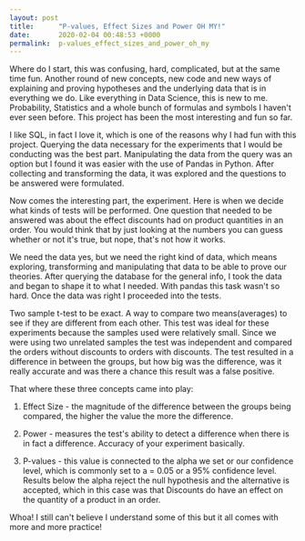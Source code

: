 ```yaml
---
layout: post
title:      "P-values, Effect Sizes and Power OH MY!"
date:       2020-02-04 00:48:53 +0000
permalink:  p-values_effect_sizes_and_power_oh_my
---
```



Where do I start, this was confusing, hard, complicated, but at the same time fun. Another round of new concepts, new code and new ways of explaining and proving hypotheses and the underlying data that is in everything we do. Like everything in Data Science, this is new to me. Probability, Statistics and a whole bunch of formulas and symbols I haven't ever seen before. This project has been the most interesting and fun so far. 

I like SQL, in fact I love it, which is one of the reasons why I had fun with this project. Querying the data necessary for the experiments that I would be conducting was the best part. Manipulating the data from the query was an option but I found it was easier with the use of Pandas in Python. After collecting and transforming the data, it was explored and the questions to be answered were formulated. 

Now comes the interesting part, the experiment. Here is when we decide what kinds of tests will be performed. One question that needed to be answered was about the effect discounts had on product quantities in an order. You would think that by just looking at the numbers you can guess whether or not it's true, but nope, that's not how it works. 

We need the data yes, but we need the right kind of data, which means exploring, transforming and manipulating that data to be able to prove our theories. After querying the database for the general info, I took the data and began to shape it to what I needed. With pandas this task wasn't so hard. Once the data was right I proceeded into the tests.

Two sample t-test to be exact. A way to compare two means(averages) to see if they are different from each other. This test was ideal for these experiments because the samples used were relatively small. Since we were using two unrelated samples the test was independent and compared the orders without discounts to orders with discounts. 
The test resulted in a difference in between the groups, but how big was the difference, was it really accurate and was there a chance this result was a false positive. 

That where these three concepts came into play:

1. Effect Size - the magnitude of the difference between the groups being compared, the higher the value the more the difference. 

2. Power - measures the test's ability to detect a difference when there is in fact a difference. Accuracy of your experiment basically.

3. P-values - this value is connected to the alpha we set or our confidence level, which is commonly set to a = 0.05 or a 95% confidence level. Results below the alpha reject the null hypothesis and the alternative is accepted, which in this case was that Discounts do have an effect on the quantity of a product in an order. 

Whoa! I still can't believe I understand some of this but it all comes with more and more practice! 


